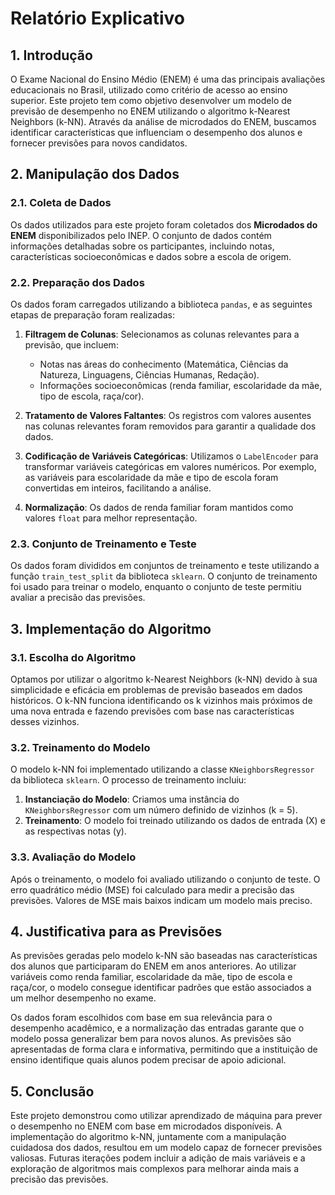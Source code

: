 # Relatório Explicativo

## 1. Introdução

O Exame Nacional do Ensino Médio (ENEM) é uma das principais avaliações educacionais no Brasil, utilizado como critério de acesso ao ensino superior. Este projeto tem como objetivo desenvolver um modelo de previsão de desempenho no ENEM utilizando o algoritmo k-Nearest Neighbors (k-NN). Através da análise de microdados do ENEM, buscamos identificar características que influenciam o desempenho dos alunos e fornecer previsões para novos candidatos.

## 2. Manipulação dos Dados

### 2.1. Coleta de Dados

Os dados utilizados para este projeto foram coletados dos **Microdados do ENEM** disponibilizados pelo INEP. O conjunto de dados contém informações detalhadas sobre os participantes, incluindo notas, características socioeconômicas e dados sobre a escola de origem.

### 2.2. Preparação dos Dados

Os dados foram carregados utilizando a biblioteca `pandas`, e as seguintes etapas de preparação foram realizadas:

1. **Filtragem de Colunas**: Selecionamos as colunas relevantes para a previsão, que incluem:
   - Notas nas áreas do conhecimento (Matemática, Ciências da Natureza, Linguagens, Ciências Humanas, Redação).
   - Informações socioeconômicas (renda familiar, escolaridade da mãe, tipo de escola, raça/cor).

2. **Tratamento de Valores Faltantes**: Os registros com valores ausentes nas colunas relevantes foram removidos para garantir a qualidade dos dados.

3. **Codificação de Variáveis Categóricas**: Utilizamos o `LabelEncoder` para transformar variáveis categóricas em valores numéricos. Por exemplo, as variáveis para escolaridade da mãe e tipo de escola foram convertidas em inteiros, facilitando a análise.

4. **Normalização**: Os dados de renda familiar foram mantidos como valores `float` para melhor representação.

### 2.3. Conjunto de Treinamento e Teste

Os dados foram divididos em conjuntos de treinamento e teste utilizando a função `train_test_split` da biblioteca `sklearn`. O conjunto de treinamento foi usado para treinar o modelo, enquanto o conjunto de teste permitiu avaliar a precisão das previsões.

## 3. Implementação do Algoritmo

### 3.1. Escolha do Algoritmo

Optamos por utilizar o algoritmo k-Nearest Neighbors (k-NN) devido à sua simplicidade e eficácia em problemas de previsão baseados em dados históricos. O k-NN funciona identificando os k vizinhos mais próximos de uma nova entrada e fazendo previsões com base nas características desses vizinhos.

### 3.2. Treinamento do Modelo

O modelo k-NN foi implementado utilizando a classe `KNeighborsRegressor` da biblioteca `sklearn`. O processo de treinamento incluiu:

1. **Instanciação do Modelo**: Criamos uma instância do `KNeighborsRegressor` com um número definido de vizinhos (k = 5).
2. **Treinamento**: O modelo foi treinado utilizando os dados de entrada (X) e as respectivas notas (y).

### 3.3. Avaliação do Modelo

Após o treinamento, o modelo foi avaliado utilizando o conjunto de teste. O erro quadrático médio (MSE) foi calculado para medir a precisão das previsões. Valores de MSE mais baixos indicam um modelo mais preciso.

## 4. Justificativa para as Previsões

As previsões geradas pelo modelo k-NN são baseadas nas características dos alunos que participaram do ENEM em anos anteriores. Ao utilizar variáveis como renda familiar, escolaridade da mãe, tipo de escola e raça/cor, o modelo consegue identificar padrões que estão associados a um melhor desempenho no exame.

Os dados foram escolhidos com base em sua relevância para o desempenho acadêmico, e a normalização das entradas garante que o modelo possa generalizar bem para novos alunos. As previsões são apresentadas de forma clara e informativa, permitindo que a instituição de ensino identifique quais alunos podem precisar de apoio adicional.

## 5. Conclusão

Este projeto demonstrou como utilizar aprendizado de máquina para prever o desempenho no ENEM com base em microdados disponíveis. A implementação do algoritmo k-NN, juntamente com a manipulação cuidadosa dos dados, resultou em um modelo capaz de fornecer previsões valiosas. Futuras iterações podem incluir a adição de mais variáveis e a exploração de algoritmos mais complexos para melhorar ainda mais a precisão das previsões.
